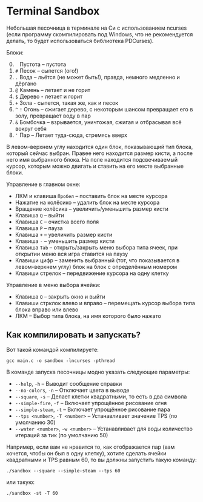 # Terminal Sandbox

Небольшая песочница в терминале на Си с использованием ncurses (если программу скомпилировать под Windows, что не рекомендуется делать, то будет использоваться библиотека PDCurses).

Блоки:

0. ` ` Пустота – пустота
1. `#` Песок – сыпется (ого!)
2. `.` Вода – льётся (не может быть!), правда, немного медленно и дёргано
3. `@` Камень – летает и не горит
4. `$` Дерево - летает и горит
5. `+` Зола - сыпется, такая же, как и песок
6. `^` `!` Огонь – сжигает дерево, с некоторым шансом превращает его в золу, превращает воду в пар
7. `&` Бомбочка – взрывается, уничтожая, сжигая и отбрасывая всё вокруг себя
8. `'` Пар – Летает туда-сюда, стремясь вверх

В левом-верхнем углу находится один блок, показывающий тип блока, который сейчас выбран. Правее него находится размер кисти,
а после него имя выбранного блока.
На поле находится подсвечиваемый курсор, которым можно двигать и ставить на его месте выбранные блоки.

Управление в главном окне:
* ЛКМ и клавиша `Пробел` – поставить блок на месте курсора
* Нажатие на колёсико – удалить блок на месте курсора
* Вращение колёсика – увеличить/уменьшить размер кисти
* Клавиша `Q` – выйти
* Клавиша `C` – очистка всего поля
* Клавиша `P` – пауза
* Клавиша `+` – увеличить размер кисти
* Клавиша `-` – уменьшить размер кисти
* Клавиша `Tab` – открыть/закрыть меню выбора типа ячеек, при открытии меню вся игра ставится на паузу
* Клавиши цифр – заменить выбранный (тот, что показывается в левом-верхнем углу) блок на блок с определённым номером
* Клавиши стрелок – передвижение курсора на одну клетку

Управление в меню выбора ячейки:
* Клавиша `Q` – закрыть окно и выйти
* Клавиши стрклок влево и вправо – перемещать курсор выбора типа блока вправо или влево
* ЛКМ – Выбор типа блока, на имя которого было нажато

## Как компилировать и запускать?
Вот такой командой компилируете:

```
gcc main.c -o sandbox -lncurses -pthread
```

В команде запуска песочницы модно указать следующие параметры:
* `--help`, `-h` – Выводит сообщение справки
* `--no-colors`, `-n` – Отключает цвета в выводе
* `--square`, `-s` – Делает клетки квадратными, то есть в два символа
* `--simple-fire`, `-f` – Включает упрощённое рисование огня
* `--simple-steam`, `-t` – Включает упрощённое рисование пара
* `--tps <number>`, `-T <number>` – Устанавливает значение TPS (по умолчанию 30)
* `--water <number>`, `-w <number>` – Устанавливает для воды количество итераций за тик (по умолчанию 50)

Например, если вам не нравится то, как отображается пар (вам хочется, чтобы он был в одну клетку), хотите сделать ячейки квадратными и TPS равным 60, то вы должны запустить такую команду:
```
./sandbox --square --simple-steam --tps 60
```
или такую:
```
./sandbox -st -T 60
```